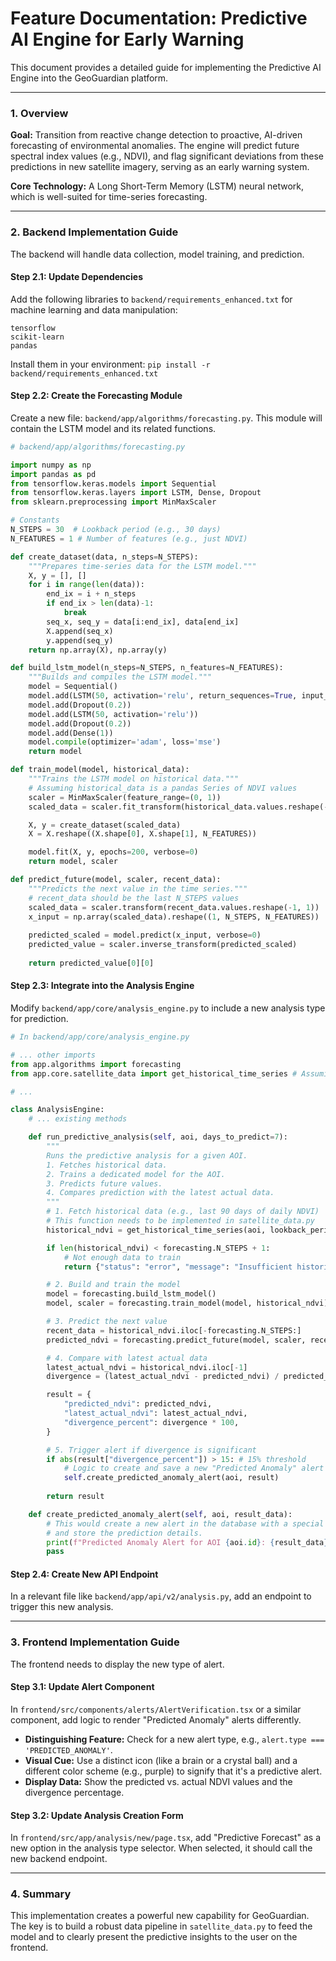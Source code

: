 # Feature Documentation: Predictive AI Engine for Early Warning

This document provides a detailed guide for implementing the Predictive AI Engine into the GeoGuardian platform.

---

### 1. Overview

**Goal:** Transition from reactive change detection to proactive, AI-driven forecasting of environmental anomalies. The engine will predict future spectral index values (e.g., NDVI), and flag significant deviations from these predictions in new satellite imagery, serving as an early warning system.

**Core Technology:** A Long Short-Term Memory (LSTM) neural network, which is well-suited for time-series forecasting.

---

### 2. Backend Implementation Guide

The backend will handle data collection, model training, and prediction.

#### **Step 2.1: Update Dependencies**

Add the following libraries to `backend/requirements_enhanced.txt` for machine learning and data manipulation:

```
tensorflow
scikit-learn
pandas
```

Install them in your environment: `pip install -r backend/requirements_enhanced.txt`

#### **Step 2.2: Create the Forecasting Module**

Create a new file: `backend/app/algorithms/forecasting.py`. This module will contain the LSTM model and its related functions.

```python
# backend/app/algorithms/forecasting.py

import numpy as np
import pandas as pd
from tensorflow.keras.models import Sequential
from tensorflow.keras.layers import LSTM, Dense, Dropout
from sklearn.preprocessing import MinMaxScaler

# Constants
N_STEPS = 30  # Lookback period (e.g., 30 days)
N_FEATURES = 1 # Number of features (e.g., just NDVI)

def create_dataset(data, n_steps=N_STEPS):
    """Prepares time-series data for the LSTM model."""
    X, y = [], []
    for i in range(len(data)):
        end_ix = i + n_steps
        if end_ix > len(data)-1:
            break
        seq_x, seq_y = data[i:end_ix], data[end_ix]
        X.append(seq_x)
        y.append(seq_y)
    return np.array(X), np.array(y)

def build_lstm_model(n_steps=N_STEPS, n_features=N_FEATURES):
    """Builds and compiles the LSTM model."""
    model = Sequential()
    model.add(LSTM(50, activation='relu', return_sequences=True, input_shape=(n_steps, n_features)))
    model.add(Dropout(0.2))
    model.add(LSTM(50, activation='relu'))
    model.add(Dropout(0.2))
    model.add(Dense(1))
    model.compile(optimizer='adam', loss='mse')
    return model

def train_model(model, historical_data):
    """Trains the LSTM model on historical data."""
    # Assuming historical_data is a pandas Series of NDVI values
    scaler = MinMaxScaler(feature_range=(0, 1))
    scaled_data = scaler.fit_transform(historical_data.values.reshape(-1, 1))

    X, y = create_dataset(scaled_data)
    X = X.reshape((X.shape[0], X.shape[1], N_FEATURES))

    model.fit(X, y, epochs=200, verbose=0)
    return model, scaler

def predict_future(model, scaler, recent_data):
    """Predicts the next value in the time series."""
    # recent_data should be the last N_STEPS values
    scaled_data = scaler.transform(recent_data.values.reshape(-1, 1))
    x_input = np.array(scaled_data).reshape((1, N_STEPS, N_FEATURES))
    
    predicted_scaled = model.predict(x_input, verbose=0)
    predicted_value = scaler.inverse_transform(predicted_scaled)
    
    return predicted_value[0][0]

```

#### **Step 2.3: Integrate into the Analysis Engine**

Modify `backend/app/core/analysis_engine.py` to include a new analysis type for prediction.

```python
# In backend/app/core/analysis_engine.py

# ... other imports
from app.algorithms import forecasting
from app.core.satellite_data import get_historical_time_series # Assuming this function exists/is created

# ...

class AnalysisEngine:
    # ... existing methods

    def run_predictive_analysis(self, aoi, days_to_predict=7):
        """
        Runs the predictive analysis for a given AOI.
        1. Fetches historical data.
        2. Trains a dedicated model for the AOI.
        3. Predicts future values.
        4. Compares prediction with the latest actual data.
        """
        # 1. Fetch historical data (e.g., last 90 days of daily NDVI)
        # This function needs to be implemented in satellite_data.py
        historical_ndvi = get_historical_time_series(aoi, lookback_period=90)

        if len(historical_ndvi) < forecasting.N_STEPS + 1:
            # Not enough data to train
            return {"status": "error", "message": "Insufficient historical data for prediction."}

        # 2. Build and train the model
        model = forecasting.build_lstm_model()
        model, scaler = forecasting.train_model(model, historical_ndvi)

        # 3. Predict the next value
        recent_data = historical_ndvi.iloc[-forecasting.N_STEPS:]
        predicted_ndvi = forecasting.predict_future(model, scaler, recent_data)

        # 4. Compare with latest actual data
        latest_actual_ndvi = historical_ndvi.iloc[-1]
        divergence = (latest_actual_ndvi - predicted_ndvi) / predicted_ndvi

        result = {
            "predicted_ndvi": predicted_ndvi,
            "latest_actual_ndvi": latest_actual_ndvi,
            "divergence_percent": divergence * 100,
        }

        # 5. Trigger alert if divergence is significant
        if abs(result["divergence_percent"]) > 15: # 15% threshold
            # Logic to create and save a new "Predicted Anomaly" alert
            self.create_predicted_anomaly_alert(aoi, result)
        
        return result

    def create_predicted_anomaly_alert(self, aoi, result_data):
        # This would create a new alert in the database with a special type
        # and store the prediction details.
        print(f"Predicted Anomaly Alert for AOI {aoi.id}: {result_data}")
        pass

```

#### **Step 2.4: Create New API Endpoint**

In a relevant file like `backend/app/api/v2/analysis.py`, add an endpoint to trigger this new analysis.

---

### 3. Frontend Implementation Guide

The frontend needs to display the new type of alert.

#### **Step 3.1: Update Alert Component**

In `frontend/src/components/alerts/AlertVerification.tsx` or a similar component, add logic to render "Predicted Anomaly" alerts differently.

- **Distinguishing Feature:** Check for a new alert type, e.g., `alert.type === 'PREDICTED_ANOMALY'`.
- **Visual Cue:** Use a distinct icon (like a brain or a crystal ball) and a different color scheme (e.g., purple) to signify that it's a predictive alert.
- **Display Data:** Show the predicted vs. actual NDVI values and the divergence percentage.

#### **Step 3.2: Update Analysis Creation Form**

In `frontend/src/app/analysis/new/page.tsx`, add "Predictive Forecast" as a new option in the analysis type selector. When selected, it should call the new backend endpoint.

---

### 4. Summary

This implementation creates a powerful new capability for GeoGuardian. The key is to build a robust data pipeline in `satellite_data.py` to feed the model and to clearly present the predictive insights to the user on the frontend.
